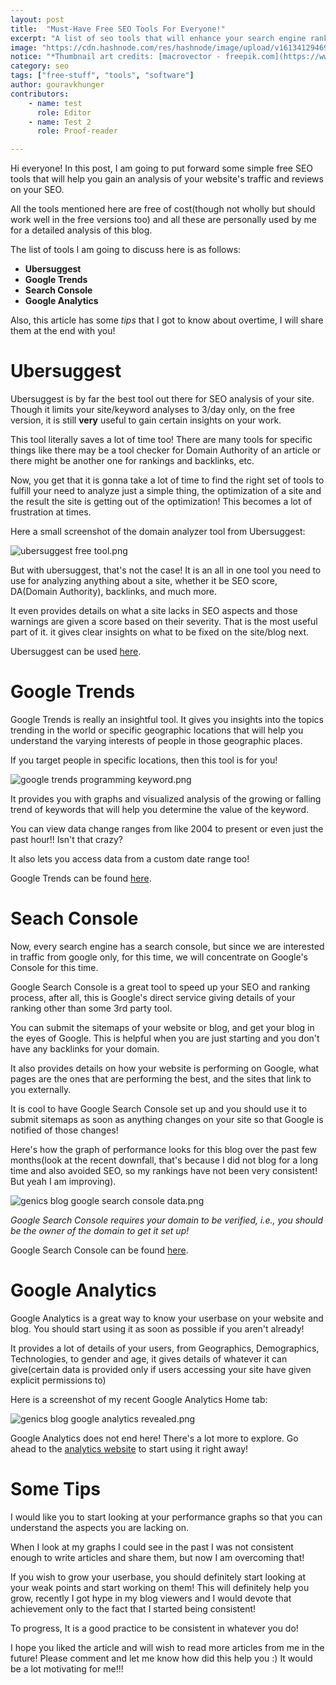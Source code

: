 ```yaml
---
layout: post
title:  "Must-Have Free SEO Tools For Everyone!"
excerpt: "A list of seo tools that will enhance your search engine rankings and help you with SEO best practices."
image: "https://cdn.hashnode.com/res/hashnode/image/upload/v1613412946931/y4vqG1-EH.jpeg"
notice: "*Thumbnail art credits: [macrovector - freepik.com](https://www.freepik.com/vectors/computer)*"
category: seo
tags: ["free-stuff", "tools", "software"]
author: gouravkhunger
contributors:
    - name: test
      role: Editor
    - name: Test 2
      role: Proof-reader

---
```


Hi everyone! In this post, I am going to put forward some simple free SEO tools that will help you gain an analysis of your website's traffic and reviews on your SEO.

All the tools mentioned here are free of cost(though not wholly but should work well in the free versions too) and all these are personally used by me for a detailed analysis of this blog.

The list of tools I am going to discuss here is as follows:

- **Ubersuggest**
- **Google Trends**
- **Search Console**
- **Google Analytics**

Also, this article has some *tips* that I got to know about overtime, I will share them at the end with you!

# Ubersuggest

Ubersuggest is by far the best tool out there for SEO analysis of your site. Though it limits your site/keyword analyses to 3/day only, on the free version, it is still **very** useful to gain certain insights on your work.

This tool literally saves a lot of time too! There are many tools for specific things like there may be a tool checker for Domain Authority of an article or there might be another one for rankings and backlinks, etc.

Now, you get that it is gonna take a lot of time to find the right set of tools to fulfill your need to analyze just a simple thing, the optimization of a site and the result the site is getting out of the optimization! This becomes a lot of frustration at times.

Here a small screenshot of the domain analyzer tool from Ubersuggest:

![ubersuggest free tool.png](https://cdn.hashnode.com/res/hashnode/image/upload/v1613410062866/lSLu-NQoP.png)

But with ubersuggest, that's not the case! It is an all in one tool you need to use for analyzing anything about a site, whether it be SEO score, DA(Domain Authority), backlinks, and much more.

It even provides details on what a site lacks in SEO aspects and those warnings are given a score based on their severity. That is the most useful part of it. it gives clear insights on what to be fixed on the site/blog next.

Ubersuggest can be used [here](https://app.neilpatel.com/).

# Google Trends

Google Trends is really an insightful tool. It gives you insights into the topics trending in the world or specific geographic locations that will help you understand the varying interests of people in those geographic places.

If you target people in specific locations, then this tool is for you!

![google trends programming keyword.png](https://cdn.hashnode.com/res/hashnode/image/upload/v1613409919819/hJ1Zz5Xrx.png)

It provides you with graphs and visualized analysis of the growing or falling trend of keywords that will help you determine the value of the keyword.

You can view data change ranges from like 2004 to present or even just the past hour!! Isn't that crazy?

It also lets you access data from a custom date range too!

Google Trends can be found [here](https://trends.google.com/trends).

# Seach Console

Now, every search engine has a search console, but since we are interested in traffic from google only, for this time, we will concentrate on Google's Console for this time.

Google Search Console is a great tool to speed up your SEO and ranking process, after all, this is Google's direct service giving details of your ranking other than some 3rd party tool.

You can submit the sitemaps of your website or blog, and get your blog in the eyes of Google. This is helpful when you are just starting and you don't have any backlinks for your domain.

It also provides details on how your website is performing on Google, what pages are the ones that are performing the best, and the sites that link to you externally.

It is cool to have Google Search Console set up and you should use it to submit sitemaps as soon as anything changes on your site so that Google is notified of those changes!

Here's how the graph of performance looks for this blog over the past few months(look at the recent downfall, that's because I did not blog for a long time and also avoided SEO, so my rankings have not been very consistent! But yeah I am improving).

![genics blog google search console data.png](https://cdn.hashnode.com/res/hashnode/image/upload/v1613411815180/a_Xm4LKtm.png)

*Google Search Console requires your domain to be verified, i.e., you should be the owner of the domain to get it set up!*

Google Search Console can be found [here](https://search.google.com/search-console).

# Google Analytics

Google Analytics is a great way to know your userbase on your website and blog. You should start using it as soon as possible if you aren't already!

It provides a lot of details of your users, from Geographics, Demographics, Technologies, to gender and age, it gives details of whatever it can give(certain data is provided only if users accessing your site have given explicit permissions to)

Here is a screenshot of my recent Google Analytics Home tab:

![genics blog google analytics revealed.png](https://cdn.hashnode.com/res/hashnode/image/upload/v1613412409213/WiudXHtCe.png)

Google Analytics does not end here! There's a lot more to explore. Go ahead to the [analytics website](https://analytics.google.com/analytics/web/) to start using it right away!

# Some Tips

I would like you to start looking at your performance graphs so that you can understand the aspects you are lacking on. 

When I look at my graphs I could see in the past I was not consistent enough to write articles and share them, but now I am overcoming that! 

If you wish to grow your userbase, you should definitely start looking at your weak points and start working on them! This will definitely help you grow, recently I got hype in my blog viewers and I would devote that achievement only to the fact that I started being consistent!

To progress, It is a good practice to be consistent in whatever you do!

I hope you liked the article and will wish to read more articles from me in the future! Please comment and let me know how did this help you :) It would be a lot motivating for me!!!
